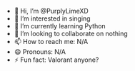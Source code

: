 - 👋 Hi, I’m @PurplyLimeXD
- 👀 I’m interested in singing
- 🌱 I’m currently learning Python
- 💞️ I’m looking to collaborate on nothing
- 📫 How to reach me: N/A
- 😄 Pronouns: N/A
- ⚡ Fun fact: Valorant anyone?

<!---
PurplyLimeXD/PurplyLimeXD is a ✨ special ✨ repository because its `README.md` (this file) appears on your GitHub profile.
You can click the Preview link to take a look at your changes.
--->
